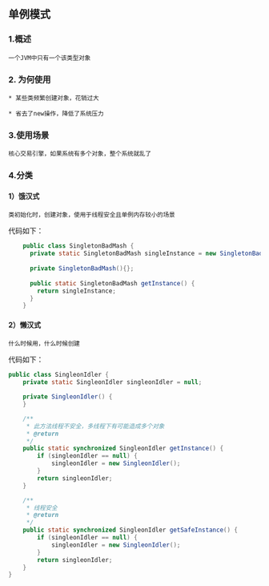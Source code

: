 ## 单例模式
### 1.概述
    一个JVM中只有一个该类型对象
### 2. 为何使用
    * 某些类频繁创建对象，花销过大

    * 省去了new操作，降低了系统压力
### 3.使用场景
    核心交易引擎，如果系统有多个对象，整个系统就乱了
### 4.分类
#### 1）饿汉式
    类初始化时，创建对象，使用于线程安全且单例内存较小的场景
代码如下：
```java
    public class SingletonBadMash {
      private static SingletonBadMash singleInstance = new SingletonBadMash();
    
      private SingletonBadMash(){};
    
      public static SingletonBadMash getInstance() {
        return singleInstance;
      }
    }
```

#### 2）懒汉式
    什么时候用，什么时候创建
代码如下：
```java
public class SingleonIdler {
	private static SingleonIdler singleonIdler = null;

	private SingleonIdler() {
	}

	/**
	 * 此方法线程不安全，多线程下有可能造成多个对象
	 * @return
	 */
	public static synchronized SingleonIdler getInstance() {
		if (singleonIdler == null) {
			singleonIdler = new SingleonIdler();
		}
		return singleonIdler;
	}

	/**
	 * 线程安全
	 * @return
	 */
	public static synchronized SingleonIdler getSafeInstance() {
		if (singleonIdler == null) {
			singleonIdler = new SingleonIdler();
		}
		return singleonIdler;
	}
}
```